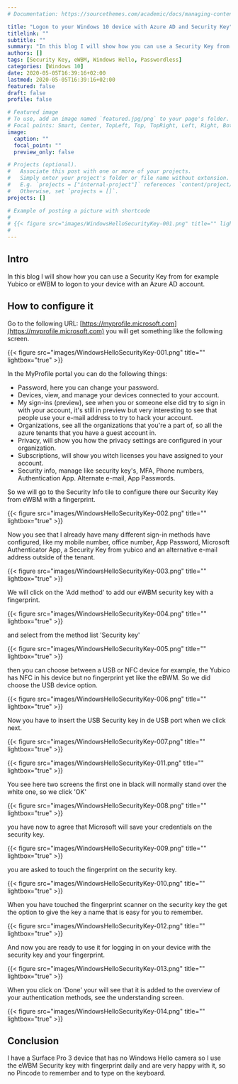```yaml
---
# Documentation: https://sourcethemes.com/academic/docs/managing-content/

title: "Logon to your Windows 10 device with Azure AD and Security Key"
titlelink: ""
subtitle: ""
summary: "In this blog I will show how you can use a Security Key from for example Yubico or eWBM to logon to your device with an Azure AD account."
authors: []
tags: [Security Key, eWBM, Windows Hello, Passwordless]
categories: [Windows 10]
date: 2020-05-05T16:39:16+02:00
lastmod: 2020-05-05T16:39:16+02:00
featured: false
draft: false
profile: false

# Featured image
# To use, add an image named `featured.jpg/png` to your page's folder.
# Focal points: Smart, Center, TopLeft, Top, TopRight, Left, Right, BottomLeft, Bottom, BottomRight.
image:
  caption: ""
  focal_point: ""
  preview_only: false

# Projects (optional).
#   Associate this post with one or more of your projects.
#   Simply enter your project's folder or file name without extension.
#   E.g. `projects = ["internal-project"]` references `content/project/deep-learning/index.md`.
#   Otherwise, set `projects = []`.
projects: []

# Example of posting a picture with shortcode
#
# {{< figure src="images/WindowsHelloSecurityKey-001.png" title="" lightbox="true" >}}
#
---
```


## Intro

In this blog I will show how you can use a Security Key from for example Yubico or eWBM to logon to your device with an Azure AD account.

## How to configure it

Go to the following URL: [https://myprofile.microsoft.com](https://myprofile.microsoft.com) you will get something like the following screen.

{{< figure src="images/WindowsHelloSecurityKey-001.png" title="" lightbox="true" >}}

In the MyProfile portal you can do the following things:

* Password, here you can change your password.
* Devices, view, and manage your devices connected to your account.
* My sign-ins (preview), see when you or someone else did try to sign in with your account, it's still in preview but very interesting to see that people use your e-mail address to try to hack your account.
* Organizations, see all the organizations that you're a part of, so all the azure tenants that you have a guest account in.
* Privacy, will show you how the privacy settings are configured in your organization.
* Subscriptions, will show you witch licenses you have assigned to your account.
* Security info, manage like security key's, MFA, Phone numbers, Authentication App. Alternate e-mail, App Passwords.

So we will go to the Security Info tile to configure there our Security Key from eWBM with a fingerprint.

{{< figure src="images/WindowsHelloSecurityKey-002.png" title="" lightbox="true" >}}

Now you see that I already have many different sign-in methods have configured, like my mobile number, office number, App Password, Microsoft Authenticator App, a Security Key from yubico and an alternative e-mail address outside of the tenant.

{{< figure src="images/WindowsHelloSecurityKey-003.png" title="" lightbox="true" >}}

We will click on the 'Add method' to add our eWBM security key with a fingerprint.

{{< figure src="images/WindowsHelloSecurityKey-004.png" title="" lightbox="true" >}}

and select from the method list 'Security key'

{{< figure src="images/WindowsHelloSecurityKey-005.png" title="" lightbox="true" >}}

then you can choose between a USB or NFC device for example, the Yubico has NFC in his device but no fingerprint yet like the eBWM. So we did choose the USB device option.

{{< figure src="images/WindowsHelloSecurityKey-006.png" title="" lightbox="true" >}}

Now you have to insert the USB Security key in de USB port when we click next.

{{< figure src="images/WindowsHelloSecurityKey-007.png" title="" lightbox="true" >}}

{{< figure src="images/WindowsHelloSecurityKey-011.png" title="" lightbox="true" >}}

You see here two screens the first one in black will normally stand over the white one, so we click 'OK'

{{< figure src="images/WindowsHelloSecurityKey-008.png" title="" lightbox="true" >}}

you have now to agree that Microsoft will save your credentials on the security key.

{{< figure src="images/WindowsHelloSecurityKey-009.png" title="" lightbox="true" >}}

you are asked to touch the fingerprint on the security key.

{{< figure src="images/WindowsHelloSecurityKey-010.png" title="" lightbox="true" >}}

When you have touched the fingerprint scanner on the security key the get the option to give the key a name that is easy for you to remember.

{{< figure src="images/WindowsHelloSecurityKey-012.png" title="" lightbox="true" >}}

And now you are ready to use it for logging in on your device with the security key and your fingerprint.

{{< figure src="images/WindowsHelloSecurityKey-013.png" title="" lightbox="true" >}}

When you click on 'Done' your will see that it is added to the overview of your authentication methods, see the understanding screen.

{{< figure src="images/WindowsHelloSecurityKey-014.png" title="" lightbox="true" >}}

## Conclusion

I have a Surface Pro 3 device that has no Windows Hello camera so I use the eWBM Security key with fingerprint daily and are very happy with it, so no Pincode to remember and to type on the keyboard.
